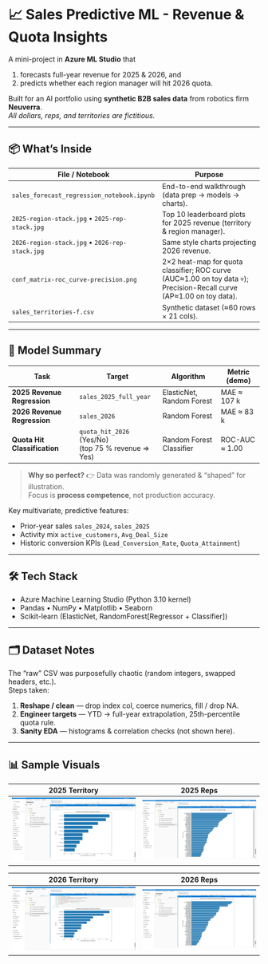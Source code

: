 # 📈 Sales Predictive ML - Revenue & Quota Insights  
A mini-project in **Azure ML Studio** that

1. forecasts full-year revenue for 2025 & 2026, and  
2. predicts whether each region manager will hit 2026 quota.

Built for an AI portfolio using **synthetic B2B sales data** from robotics firm **Neuverra**.  
_All dollars, reps, and territories are fictitious._  

---

## 📦 What’s Inside

| File / Notebook                             | Purpose |
|---------------------------------------------|---------|
| `sales_forecast_regression_notebook.ipynb`  | End-to-end walkthrough (data prep → models → charts). |
| `2025-region-stack.jpg` • `2025-rep-stack.jpg` | Top 10 leaderboard plots for 2025 revenue (territory & region manager). |
| `2026-region-stack.jpg` • `2026-rep-stack.jpg` | Same style charts projecting 2026 revenue. |
| `conf_matrix-roc_curve-precision.png` | 2×2 heat-map for quota classifier; ROC curve (AUC≈1.00 on toy data 💀); Precision-Recall curve (AP≈1.00 on toy data).|
| `sales_territories-f.csv`                   | Synthetic dataset (≈60 rows × 21 cols). |

---

## 🧠 Model Summary

| Task | Target | Algorithm | Metric (demo) |
|------|--------|-----------|---------------|
| **2025 Revenue Regression** | `sales_2025_full_year` | ElasticNet, Random Forest | MAE ≈ 107 k |
| **2026 Revenue Regression** | `sales_2026` | Random Forest | MAE ≈ 83 k |
| **Quota Hit Classification** | `quota_hit_2026` (Yes/No)<br>(top 75 % revenue ⇒ Yes) | Random Forest Classifier | ROC-AUC ≈ 1.00 |

> **Why so perfect?** 👉 Data was randomly generated & “shaped” for illustration.  
> Focus is **process competence**, not production accuracy.

Key multivariate, predictive features:

- Prior-year sales `sales_2024`, `sales_2025`
- Activity mix `active_customers`, `Avg_Deal_Size`
- Historic conversion KPIs (`Lead_Conversion_Rate`, `Quota_Attainment`)

---

## 🛠️ Tech Stack
* Azure Machine Learning Studio (Python 3.10 kernel)  
* Pandas • NumPy • Matplotlib • Seaborn  
* Scikit-learn (ElasticNet, RandomForest[Regressor + Classifier])  

---

## 🗂️ Dataset Notes  
The “raw” CSV was purposefully chaotic (random integers, swapped headers, etc.).  
Steps taken:

1. **Reshape / clean** — drop index col, coerce numerics, fill / drop NA.  
2. **Engineer targets** — YTD → full-year extrapolation, 25th-percentile quota rule.  
3. **Sanity EDA** — histograms & correlation checks (not shown here).

---

## 📊 Sample Visuals

| 2025 Territory | 2025 Reps |
|:---:|:---:|
| ![2025 territory](assets/2025-region-stack.jpg) | ![2025 reps](assets/2025-rep-stack.jpg) |

| 2026 Territory | 2026 Reps |
|:---:|:---:|
| ![2026 territory](assets/2026-region-stack.jpg) | ![2026 reps](assets/2026-rep-stack.jpg) |


